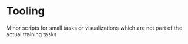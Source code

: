# Tooling

Minor scripts for small tasks or visualizations which are not part of the actual training tasks